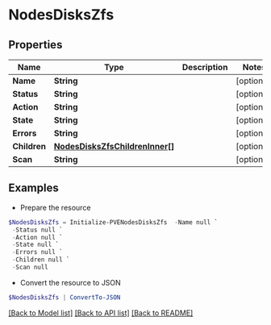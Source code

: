 # NodesDisksZfs
## Properties

Name | Type | Description | Notes
------------ | ------------- | ------------- | -------------
**Name** | **String** |  | [optional] 
**Status** | **String** |  | [optional] 
**Action** | **String** |  | [optional] 
**State** | **String** |  | [optional] 
**Errors** | **String** |  | [optional] 
**Children** | [**NodesDisksZfsChildrenInner[]**](NodesDisksZfsChildrenInner.md) |  | [optional] 
**Scan** | **String** |  | [optional] 

## Examples

- Prepare the resource
```powershell
$NodesDisksZfs = Initialize-PVENodesDisksZfs  -Name null `
 -Status null `
 -Action null `
 -State null `
 -Errors null `
 -Children null `
 -Scan null
```

- Convert the resource to JSON
```powershell
$NodesDisksZfs | ConvertTo-JSON
```

[[Back to Model list]](../README.md#documentation-for-models) [[Back to API list]](../README.md#documentation-for-api-endpoints) [[Back to README]](../README.md)


